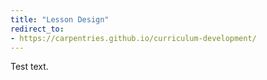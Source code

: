 ```yaml
---
title: "Lesson Design"
redirect_to:
- https://carpentries.github.io/curriculum-development/
---
```


Test text.

